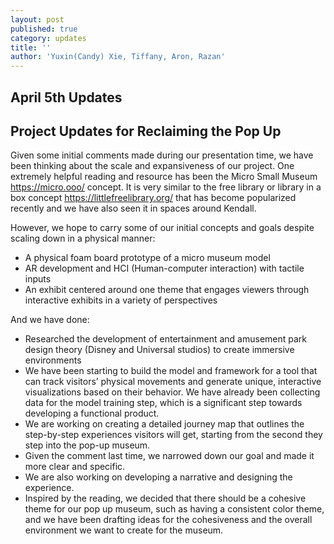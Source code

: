 ```yaml
---
layout: post
published: true
category: updates
title: ''
author: 'Yuxin(Candy) Xie, Tiffany, Aron, Razan'
---
```

## April 5th Updates

## Project Updates for Reclaiming the Pop Up

Given some initial comments made during our presentation time, we have been thinking about the scale and expansiveness of our project. One extremely helpful reading and resource has been the Micro Small Museum https://micro.ooo/ concept. It is very similar to the free library or library in a box concept https://littlefreelibrary.org/ that has become popularized recently and we have also seen it in spaces around Kendall. 

However, we hope to carry some of our initial concepts and goals despite scaling down in a physical manner:

- A physical foam board prototype of a micro museum model
- AR development and HCI (Human-computer interaction) with tactile inputs
- An exhibit centered around one theme that engages viewers through interactive exhibits in a variety of perspectives


And we have done:

- Researched the development of entertainment and amusement park design theory (Disney and Universal studios) to create immersive environments 
- We have been starting to build the model and framework for a tool that can track visitors’ physical movements and generate unique, interactive visualizations based on their behavior. We have already been collecting data for the model training step, which is a significant step towards developing a functional product.
- We are working on creating a detailed journey map that outlines the step-by-step experiences visitors will get, starting from the second they step into the pop-up museum.
- Given the comment last time, we narrowed down our goal and made it more clear and specific.
- We are also working on developing a narrative and designing the experience.  
- Inspired by the reading, we decided that there should be a cohesive theme for our pop up museum, such as having a consistent color theme, and we have been drafting ideas for the cohesiveness and the overall environment we want to create for the museum.


